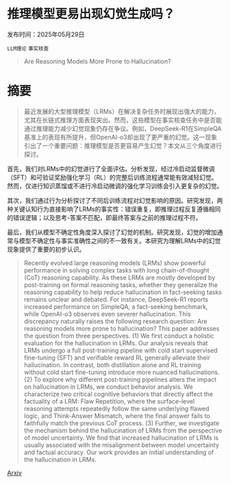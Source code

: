 # 推理模型更易出现幻觉生成吗？

发布时间：2025年05月29日

`LLM理论` `事实核查`

> Are Reasoning Models More Prone to Hallucination?

# 摘要

> 最近发展的大型推理模型（LRMs）在解决复杂任务时展现出强大的能力，尤其在长链式推理方面表现突出。然而，这些模型在事实核查任务中是否能通过推理能力减少幻觉现象仍存在争议。例如，DeepSeek-R1在SimpleQA基准上的表现有所提升，但OpenAI-o3却出现了更严重的幻觉。这一现象引出了一个重要问题：推理模型是否更容易产生幻觉？本文从三个角度进行探讨。

首先，我们对LRMs中的幻觉进行了全面评估。分析发现，经过冷启动监督微调（SFT）和可验证奖励强化学习（RL）的完整后训练流程通常能有效减轻幻觉。然而，仅进行知识蒸馏或不进行冷启动微调的强化学习训练会引入更复杂的幻觉。

其次，我们通过行为分析探讨了不同后训练流程对幻觉影响的原因。研究发现，两种关键认知行为直接影响了LRMs的事实性：错误重复，即推理过程反复遵循相同的错误逻辑；以及思考-答案不匹配，即最终答案与之前的推理过程不符。

最后，我们从模型不确定性角度深入探讨了幻觉的机制。研究发现，幻觉的增加通常与模型不确定性与事实准确性之间的不一致有关。本研究为理解LRMs中的幻觉现象提供了重要的初步认识。


> Recently evolved large reasoning models (LRMs) show powerful performance in solving complex tasks with long chain-of-thought (CoT) reasoning capability. As these LRMs are mostly developed by post-training on formal reasoning tasks, whether they generalize the reasoning capability to help reduce hallucination in fact-seeking tasks remains unclear and debated. For instance, DeepSeek-R1 reports increased performance on SimpleQA, a fact-seeking benchmark, while OpenAI-o3 observes even severer hallucination. This discrepancy naturally raises the following research question: Are reasoning models more prone to hallucination? This paper addresses the question from three perspectives. (1) We first conduct a holistic evaluation for the hallucination in LRMs. Our analysis reveals that LRMs undergo a full post-training pipeline with cold start supervised fine-tuning (SFT) and verifiable reward RL generally alleviate their hallucination. In contrast, both distillation alone and RL training without cold start fine-tuning introduce more nuanced hallucinations. (2) To explore why different post-training pipelines alters the impact on hallucination in LRMs, we conduct behavior analysis. We characterize two critical cognitive behaviors that directly affect the factuality of a LRM: Flaw Repetition, where the surface-level reasoning attempts repeatedly follow the same underlying flawed logic, and Think-Answer Mismatch, where the final answer fails to faithfully match the previous CoT process. (3) Further, we investigate the mechanism behind the hallucination of LRMs from the perspective of model uncertainty. We find that increased hallucination of LRMs is usually associated with the misalignment between model uncertainty and factual accuracy. Our work provides an initial understanding of the hallucination in LRMs.

[Arxiv](https://arxiv.org/abs/2505.23646)